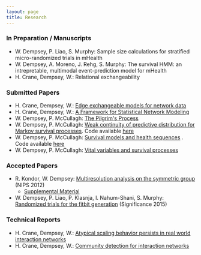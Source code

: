 ```yaml
---
layout: page
title: Research
---
```


### In Preparation / Manuscripts
-  W. Dempsey, P. Liao, S. Murphy: Sample size calculations for stratified micro-randomized trials in mHealth
-  W. Dempsey, A. Moreno, J. Rehg, S. Murphy: The survival HMM: an intrepretable, multimodal event-prediction model for mHealth
-  H. Crane, Dempsey, W.: Relational exchangeability

### Submitted Papers
-  H. Crane, Dempsey, W.: [Edge exchangeable models for network data](https://www.researchgate.net/publication/299091392_Edge_exchangeable_models_for_network_data)
-  H. Crane, Dempsey, W.: [A Framework for Statistical Network Modeling](https://www.researchgate.net/publication/296349606_A_FRAMEWORK_FOR_STATISTICAL_NETWORK_MODELING)
-  W. Dempsey, P. McCullagh: [The Pilgrim's Process](http://arxiv.org/abs/1412.1490)
-  W. Dempsey, P. McCullagh: [Weak continuity of predictive distribution for Markov survival processes](http://arxiv.org/abs/1411.5715). Code available [here](https://github.com/wdempsey/markov_survival)
-  W. Dempsey, P. McCullagh: [Survival models and health sequences](http://arxiv.org/abs/1301.2699) . Code available [here](https://github.com/wdempsey/revival_paper)
-  W. Dempsey, P. McCullagh: [Vital variables and survival processes](http://arxiv.org/abs/1601.04841)

### Accepted Papers

-  R. Kondor, W. Dempsey: [Multiresolution analysis on the symmetric group](https://papers.nips.cc/paper/4720-multiresolution-analysis-on-the-symmetric-group.pdf) (NIPS 2012)
    - [Supplemental Material](http://people.cs.uchicago.edu/~risi/papers/KondorDempseyNIPS2012supp.pdf)
-  W. Dempsey, P. Liao, P. Klasnja, I. Nahum-Shani, S. Murphy: [Randomized trials for the fitbit generation](http://onlinelibrary.wiley.com/doi/10.1111/j.1740-9713.2015.00863.x/abstract) (Significance 2015)

### Technical Reports

-  H. Crane, Dempsey, W.: [Atypical scaling behavior persists in real world interaction networks](http://arxiv.org/abs/1509.08184)
-  H. Crane, Dempsey, W.: [Community detection for interaction networks](http://arxiv.org/abs/1509.09254)
